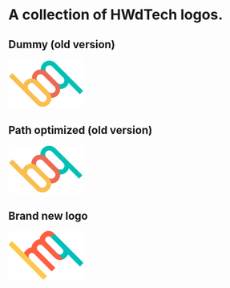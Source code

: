 # A collection of HWdTech logos.

## Dummy (old version)

<img src="/hwdtech-logo.svg" alt="Based on primitives" width="150" />

## Path optimized (old version)

<img src="/hwdtech-logo-2.svg" alt="Path based logo" width="150" />

## Brand new logo

<img src="/hwdtech-logo-3.svg" alt="New logo" width="150" />
